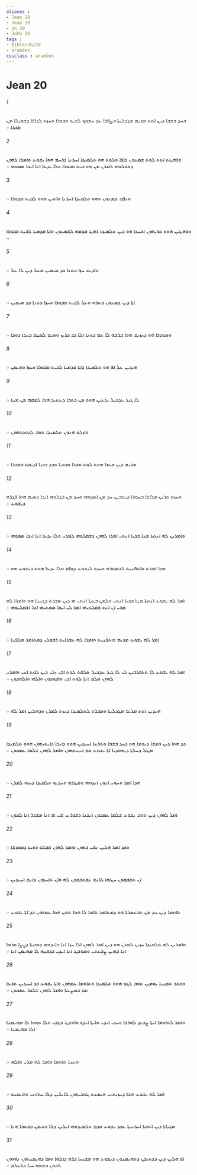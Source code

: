```yaml
---
aliases : 
- Jean 20
- Jean 20
- Jn 20
- John 20
tags : 
- Bible/Jn/20
- araméen
cssclass : araméen
---
```


# Jean 20

###### 1
ܒܚܕ ܒܫܒܐ ܕܝܢ ܐܬܬ ܡܪܝܡ ܡܓܕܠܝܬܐ ܒܨܦܪܐ ܥܕ ܚܫܘܟ ܠܒܝܬ ܩܒܘܪܐ ܘܚܙܬ ܠܟܐܦܐ ܕܫܩܝܠܐ ܡܢ ܩܒܪܐ ܀
###### 2
ܘܪܗܛܬ ܐܬܬ ܠܘܬ ܫܡܥܘܢ ܟܐܦܐ ܘܠܘܬ ܗܘ ܬܠܡܝܕܐ ܐܚܪܢܐ ܕܪܚܡ ܗܘܐ ܝܫܘܥ ܘܐܡܪܐ ܠܗܘܢ ܕܫܩܠܘܗܝ ܠܡܪܢ ܡܢ ܗܘ ܒܝܬ ܩܒܘܪܐ ܘܠܐ ܝܕܥܐ ܐܢܐ ܐܝܟܐ ܤܡܘܗܝ ܀
###### 3
ܘܢܦܩ ܫܡܥܘܢ ܘܗܘ ܬܠܡܝܕܐ ܐܚܪܢܐ ܘܐܬܝܢ ܗܘܘ ܠܒܝܬ ܩܒܘܪܐ ܀
###### 4
ܘܪܗܛܝܢ ܗܘܘ ܬܪܝܗܘܢ ܐܟܚܕܐ ܗܘ ܕܝܢ ܬܠܡܝܕܐ ܪܗܛ ܩܕܡܗ ܠܫܡܥܘܢ ܘܐܬܐ ܩܕܡܝܐ ܠܒܝܬ ܩܒܘܪܐ ܀
###### 5
ܘܐܕܝܩ ܚܙܐ ܟܬܢܐ ܟܕ ܤܝܡܝܢ ܡܥܠ ܕܝܢ ܠܐ ܥܠ ܀
###### 6
ܐܬܐ ܕܝܢ ܫܡܥܘܢ ܒܬܪܗ ܘܥܠ ܠܒܝܬ ܩܒܘܪܐ ܘܚܙܐ ܟܬܢܐ ܟܕ ܤܝܡܝܢ ܀
###### 7
ܘܤܘܕܪܐ ܗܘ ܕܚܙܝܩ ܗܘܐ ܒܪܫܗ ܠܐ ܥܡ ܟܬܢܐ ܐܠܐ ܟܕ ܟܪܝܟ ܘܤܝܡ ܠܤܛܪ ܒܚܕܐ ܕܘܟܐ ܀
###### 8
ܗܝܕܝܢ ܥܠ ܐܦ ܗܘ ܬܠܡܝܕܐ ܕܐܬܐ ܩܕܡܝܐ ܠܒܝܬ ܩܒܘܪܐ ܘܚܙܐ ܘܗܝܡܢ ܀
###### 9
ܠܐ ܓܝܪ ܥܕܟܝܠ ܝܕܥܝܢ ܗܘܘ ܡܢ ܟܬܒܐ ܕܥܬܝܕ ܗܘܐ ܠܡܩܡ ܡܢ ܡܝܬܐ ܀
###### 10
ܘܐܙܠܘ ܗܢܘܢ ܬܠܡܝܕܐ ܬܘܒ ܠܕܘܟܬܗܘܢ ܀
###### 11
ܡܪܝܡ ܕܝܢ ܩܝܡܐ ܗܘܬ ܠܘܬ ܩܒܪܐ ܘܒܟܝܐ ܘܟܕ ܒܟܝܐ ܐܕܝܩܬ ܒܩܒܪܐ ܀
###### 12
ܘܚܙܬ ܬܪܝܢ ܡܠܐܟܐ ܒܚܘܪܐ ܕܝܬܒܝܢ ܚܕ ܡܢ ܐܤܕܘܗܝ ܘܚܕ ܡܢ ܪܓܠܘܗܝ ܐܝܟܐ ܕܤܝܡ ܗܘܐ ܦܓܪܗ ܕܝܫܘܥ ܀
###### 13
ܘܐܡܪܝܢ ܠܗ ܐܢܬܬܐ ܡܢܐ ܒܟܝܐ ܐܢܬܝ ܐܡܪܐ ܠܗܘܢ ܕܫܩܠܘܗܝ ܠܡܪܝ ܘܠܐ ܝܕܥܐ ܐܢܐ ܐܝܟܐ ܤܡܘܗܝ ܀
###### 14
ܗܕܐ ܐܡܪܬ ܘܐܬܦܢܝܬ ܠܒܤܬܪܗ ܘܚܙܬ ܠܝܫܘܥ ܕܩܐܡ ܘܠܐ ܝܕܥܐ ܗܘܬ ܕܝܫܘܥ ܗܘ ܀
###### 15
ܐܡܪ ܠܗ ܝܫܘܥ ܐܢܬܬܐ ܡܢܐ ܒܟܝܐ ܐܢܬܝ ܘܠܡܢ ܒܥܝܐ ܐܢܬܝ ܗܝ ܕܝܢ ܤܒܪܬ ܕܓܢܢܐ ܗܘ ܘܐܡܪܐ ܠܗ ܡܪܝ ܐܢ ܐܢܬ ܫܩܠܬܝܗܝ ܐܡܪ ܠܝ ܐܝܟܐ ܤܡܬܝܗܝ ܐܙܠ ܐܫܩܠܝܘܗܝ ܀
###### 16
ܐܡܪ ܠܗ ܝܫܘܥ ܡܪܝܡ ܘܐܬܦܢܝܬ ܘܐܡܪܐ ܠܗ ܥܒܪܐܝܬ ܪܒܘܠܝ ܕܡܬܐܡܪ ܡܠܦܢܐ ܀
###### 17
ܐܡܪ ܠܗ ܝܫܘܥ ܠܐ ܬܬܩܪܒܝܢ ܠܝ ܠܐ ܓܝܪ ܥܕܟܝܠ ܤܠܩܬ ܠܘܬ ܐܒܝ ܙܠܝ ܕܝܢ ܠܘܬ ܐܚܝ ܘܐܡܪܝ ܠܗܘܢ ܤܠܩ ܐܢܐ ܠܘܬ ܐܒܝ ܘܐܒܘܟܘܢ ܘܐܠܗܝ ܘܐܠܗܟܘܢ ܀
###### 18
ܗܝܕܝܢ ܐܬܬ ܡܪܝܡ ܡܓܕܠܝܬܐ ܘܤܒܪܬ ܠܬܠܡܝܕܐ ܕܚܙܬ ܠܡܪܢ ܘܕܗܠܝܢ ܐܡܪ ܠܗ ܀
###### 19
ܟܕ ܗܘܐ ܕܝܢ ܪܡܫܐ ܕܝܘܡܐ ܗܘ ܕܚܕ ܒܫܒܐ ܘܬܪܥܐ ܐܚܝܕܝܢ ܗܘܘ ܕܐܝܟܐ ܕܐܝܬܝܗܘܢ ܗܘܘ ܬܠܡܝܕܐ ܡܛܠ ܕܚܠܬܐ ܕܝܗܘܕܝܐ ܐܬܐ ܝܫܘܥ ܩܡ ܒܝܢܬܗܘܢ ܘܐܡܪ ܠܗܘܢ ܫܠܡܐ ܥܡܟܘܢ ܀
###### 20
ܗܕܐ ܐܡܪ ܘܚܘܝ ܐܢܘܢ ܐܝܕܘܗܝ ܘܤܛܪܗ ܘܚܕܝܘ ܬܠܡܝܕܐ ܕܚܙܘ ܠܡܪܢ ܀
###### 21
ܐܡܪ ܠܗܘܢ ܕܝܢ ܬܘܒ ܝܫܘܥ ܫܠܡܐ ܥܡܟܘܢ ܐܝܟܢܐ ܕܫܕܪܢܝ ܐܒܝ ܐܦ ܐܢܐ ܡܫܕܪ ܐܢܐ ܠܟܘܢ ܀
###### 22
ܘܟܕ ܐܡܪ ܗܠܝܢ ܢܦܚ ܒܗܘܢ ܘܐܡܪ ܠܗܘܢ ܩܒܠܘ ܪܘܚܐ ܕܩܘܕܫܐ ܀
###### 23
ܐܢ ܬܫܒܩܘܢ ܚܛܗܐ ܠܐܢܫ ܢܫܬܒܩܘܢ ܠܗ ܘܐܢ ܬܐܚܕܘܢ ܕܐܢܫ ܐܚܝܕܝܢ ܀
###### 24
ܬܐܘܡܐ ܕܝܢ ܚܕ ܡܢ ܬܪܥܤܪܬܐ ܗܘ ܕܡܬܐܡܪ ܬܐܡܐ ܠܐ ܗܘܐ ܬܡܢ ܗܘܐ ܥܡܗܘܢ ܟܕ ܐܬܐ ܝܫܘܥ ܀
###### 25
ܘܐܡܪܝܢ ܠܗ ܬܠܡܝܕܐ ܚܙܝܢ ܠܡܪܢ ܗܘ ܕܝܢ ܐܡܪ ܠܗܘܢ ܐܠܐ ܚܙܐ ܐܢܐ ܒܐܝܕܘܗܝ ܕܘܟܝܬܐ ܕܨܨܐ ܘܪܡܐ ܐܢܐ ܒܗܝܢ ܨܒܥܬܝ ܘܡܘܫܛ ܐܢܐ ܐܝܕܝ ܒܕܦܢܗ ܠܐ ܡܗܝܡܢ ܐܢܐ ܀
###### 26
ܘܒܬܪ ܬܡܢܝܐ ܝܘܡܝܢ ܬܘܒ ܠܓܘ ܗܘܘ ܬܠܡܝܕܐ ܘܬܐܘܡܐ ܥܡܗܘܢ ܘܐܬܐ ܝܫܘܥ ܟܕ ܐܚܝܕܝܢ ܬܪܥܐ ܩܡ ܒܡܨܥܬܐ ܘܐܡܪ ܠܗܘܢ ܫܠܡܐ ܥܡܟܘܢ ܀
###### 27
ܘܐܡܪ ܠܬܐܘܡܐ ܐܝܬܐ ܨܒܥܟ ܠܗܪܟܐ ܘܚܙܝ ܐܝܕܝ ܘܐܝܬܐ ܐܝܕܟ ܘܐܘܫܛ ܒܓܒܝ ܘܠܐ ܬܗܘܐ ܠܐ ܡܗܝܡܢܐ ܐܠܐ ܡܗܝܡܢܐ ܀
###### 28
ܘܥܢܐ ܬܐܘܡܐ ܘܐܡܪ ܠܗ ܡܪܝ ܘܐܠܗܝ ܀
###### 29
ܐܡܪ ܠܗ ܝܫܘܥ ܗܫܐ ܕܚܙܝܬܢܝ ܗܝܡܢܬ ܛܘܒܝܗܘܢ ܠܐܝܠܝܢ ܕܠܐ ܚܙܐܘܢܝ ܘܗܝܡܢܘ ܀
###### 30
ܤܓܝܐܬܐ ܕܝܢ ܐܬܘܬܐ ܐܚܪܢܝܬܐ ܥܒܕ ܝܫܘܥ ܩܕܡ ܬܠܡܝܕܘܗܝ ܐܝܠܝܢ ܕܠܐ ܟܬܝܒܢ ܒܟܬܒܐ ܗܢܐ ܀
###### 31
ܐܦ ܗܠܝܢ ܕܝܢ ܕܟܬܝܒܢ ܕܬܗܝܡܢܘܢ ܕܝܫܘܥ ܗܘ ܡܫܝܚܐ ܒܪܗ ܕܐܠܗܐ ܘܡܐ ܕܗܝܡܢܬܘܢ ܢܗܘܘܢ ܠܟܘܢ ܒܫܡܗ ܚܝܐ ܕܠܥܠܡ ܀
